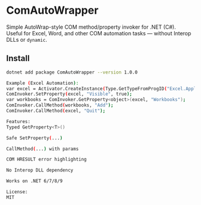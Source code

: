 # ComAutoWrapper

Simple AutoWrap-style COM method/property invoker for .NET (C#).  
Useful for Excel, Word, and other COM automation tasks — without Interop DLLs or `dynamic`.

## Install

```bash
dotnet add package ComAutoWrapper --version 1.0.0

Example (Excel Automation):
var excel = Activator.CreateInstance(Type.GetTypeFromProgID("Excel.Application")!);
ComInvoker.SetProperty(excel, "Visible", true);
var workbooks = ComInvoker.GetProperty<object>(excel, "Workbooks");
ComInvoker.CallMethod(workbooks, "Add");
ComInvoker.CallMethod(excel, "Quit");

Features:
Typed GetProperty<T>()

Safe SetProperty(...)

CallMethod(...) with params

COM HRESULT error highlighting

No Interop DLL dependency

Works on .NET 6/7/8/9

License:
MIT